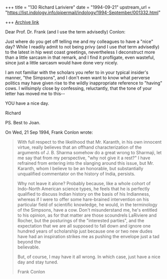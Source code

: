 +++
title = "130 Richard Lariviere"
date = "1994-09-21"
upstream_url = "https://list.indology.info/pipermail/indology/1994-September/001332.html"

+++
[Archive link](https://list.indology.info/pipermail/indology/1994-September/001332.html)


Dear Prof. Dr. Frank (and I use the term advisedly) Conlon:

Just where do you get off telling me and my colleagues to have a "nice" 
day?  While I readily admit to not being privy (and I use *that* term 
advisedly) to the latest in hip west coast greetings, nevertheless I 
deconstruct more than a little sarcasm in that remark, and I find it 
profligate, even wasteful, since just a little sarcasm would have done 
very nicely.

I am not familiar with the scholars you refer to in your typical 
insider's manner, "the Simpsons", and I don't even want to know what 
perverse politics may have given rise to the wildly inappropriate reference 
to "having" cows.  I willsimply close by confessing, reluctantly, that the 
tone of your letter has moved me to this--

YOU have a nice day.

Richard



PS.  Best to Joan.

On Wed, 21 Sep 1994, Frank Conlon wrote:

> With full respect to the likelihood that Mr. Karanth, in his own innocent 
> virtue, really believes that an offhand characterization of the arguments 
> of J. B. Sharma somehow do a great wrong to Sharmaji, let me say that 
> from my perspective, "why not give it a rest?"  I have refrained from 
> entering into the slanging around this issue, but Mr. Karanth, whom I 
> believe to be an honorable, but substantially unqualified commentator on 
> the history of India, persists.
> 
> Why not leave it alone?  Probably  because, like a whole cohort of 
> Indo-North American science types, he feels that he is perfectly 
> qualified to discuss Indian history on the basis of his Indianness, 
> whereas if I were to offer some hare-brained intervention on his 
> particular field of scientific knowledge, he would,  in the terminology 
> of the Simpsons, have a cow.   Don't misunderstand me, he's entitled to 
> his opinion, as for that matter are those scoundrels LaRiviere and 
> Rocher, but the posturings of the "interested parties", and the 
> expectation that we are all supposed to fall down and ignore one hundred 
> years of scholarship just because one or two new dudes have had an 
> inspiration strikes me as pushing the envelope just a tad beyond the  
> believable.
> 
> But, of course, I may have it all wrong.  In which case, just have a nice 
> day and stay tuned.
> 
> Frank Conlon
> 
> 
>  
> 






